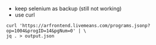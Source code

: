 - keep selenium as backup (still not working)
- use curl

```shell
curl 'https://arfrontend.livemeans.com/programs.jsonp?op=1004&progID=14&pgNum=0' | \
jq . > output.json
```
